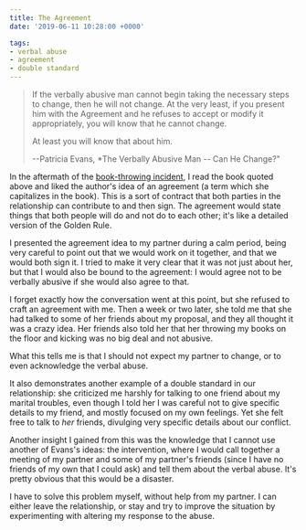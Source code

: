 ```yaml
---
title: The Agreement
date: '2019-06-11 10:28:00 +0000'

tags:
- verbal abuse
- agreement
- double standard
---
```


> If the verbally abusive man cannot begin taking the necessary steps to change,
> then he will not change.  At the very least, if you present him with the
> Agreement and he refuses to accept or modify it appropriately, you
> will know that he cannot change.
>
> At least you will know that about him.
>
> --Patricia Evans, *The Verbally Abusive Man -- Can He Change?"
<!--more-->

In the aftermath of the [book-throwing incident](/abuse/2019-05-31-book-throwing-incident/),
I read the book quoted above and liked the author's idea of an agreement
(a term which she capitalizes in the book).  This is a sort of contract that
both parties in the relationship can contribute to and then sign.  The agreement
would state things that both people will do and not do to each other; it's like
a detailed version of the Golden Rule.

I presented the agreement idea to my partner during a calm period,
being very careful to point out that we would work on it together, and
that we would both sign it.  I tried to make it very clear that it was
not just about her, but that I would also be bound to the agreement:
I would agree not to be verbally abusive if she would also agree to that.

I forget exactly how the conversation went at this point, but 
she refused to craft an agreement with me.  Then a week or two later,
she told me that she had talked to some of her friends about my proposal,
and they all thought it was a crazy idea.  Her friends also told her
that her throwing my books on the floor and kicking was no big deal
and not abusive.

What this tells me is that I should not expect my partner to change,
or to even acknowledge the verbal abuse.

It also demonstrates another example of a double standard in our
relationship: she criticized me harshly for talking to one friend
about my marital troubles, even though I told her I was careful not to
give specific details to my friend, and mostly focused on my own
feelings.  Yet she felt free to talk to *her* friends, divulging very
specific details about our conflict.

Another insight I gained from this was the knowledge that I cannot use
another of Evans's ideas: the intervention, where I would call together a
meeting of my partner and some of my partner's friends (since I have
no friends of my own that I could ask) and tell them about the verbal
abuse.  It's pretty obvious that this would be a disaster.

I have to solve this problem myself, without help from my partner.
I can either leave the relationship, or stay and try to improve the situation
by experimenting with altering my response to the abuse.
